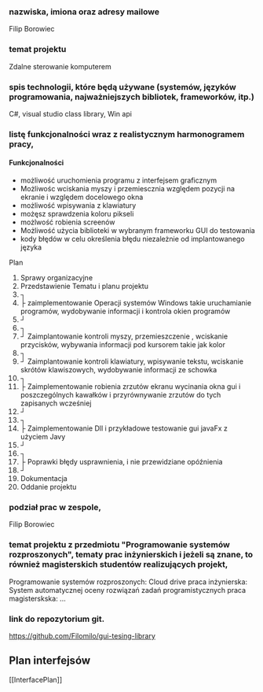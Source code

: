 ### nazwiska, imiona oraz adresy mailowe
Filip Borowiec 

### temat projektu
Zdalne sterowanie komputerem

### spis technologii, które będą używane (systemów, języków programowania, najważniejszych bibliotek, frameworków, itp.)

C#, visual studio class library, Win api
### listę funkcjonalności wraz z realistycznym harmonogramem pracy,

#### Funkcjonalności
* możliwość uruchomienia programu z interfejsem graficznym
* Możliwośc wciskania myszy i przemiescznia względem pozycji na ekranie i względem docelowego okna
* możliwość wpisywania z klawiatury
* możęsz sprawdzenia koloru pikseli
* możlwość robienia screenów
* Możliwość użycia biblioteki w wybranym frameworku GUI do testowania
* kody błędów w celu określenia błędu niezależnie od implantowanego języka

Plan
1. Sprawy organizacyjne
2. Przedstawienie Tematu i planu projektu
3. ┐
4. ├ zaimplementowanie Operacji systemów Windows takie uruchamianie programów,    wydobywanie informacji i kontrola okien programów
5. ┘
6. ┐
7. ┘ Zaimplantowanie kontroli myszy, przemieszczenie , wciskanie przycisków, wybywania informacji pod kursorem takie jak kolor
8. ┐
9. ┘ Zaimplantowanie kontroli klawiatury, wpisywanie tekstu, wciskanie skrótów klawiszowych, wydobywanie informacji ze schowka
10. ┐
11. ├ Zaimplementowanie robienia zrzutów ekranu wycinania okna gui i poszczególnych kawałków i przyrównywanie zrzutów do tych zapisanych wcześniej
12. ┘
13. ┐
14. ├  Zaimplementowanie Dll i przykładowe testowanie gui javaFx z użyciem Javy
15. ┘
16. ┐
17. ├  Poprawki błędy usprawnienia, i nie przewidziane opóźnienia
18. ┘
19. Dokumentacja
20. Oddanie projektu



### podział prac w zespole,

Filip Borowiec

###  temat projektu z przedmiotu "Programowanie systemów rozproszonych", tematy prac inżynierskich i jeżeli są znane, to również magisterskich studentów realizujących projekt,

Programowanie systemów rozproszonych: Cloud drive
praca inżynierska: System automatycznej oceny rozwiązań zadań programistycznych
praca magisterskska: ...
### link do repozytorium git.
https://github.com/Filomilo/gui-tesing-library


## Plan interfejsów

[[InterfacePlan]]

